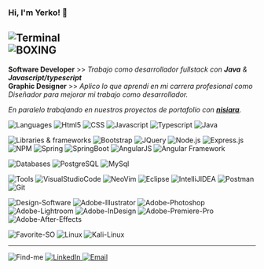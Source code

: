 ### Hi, I'm Yerko! 🤘
![Terminal](https://img.shields.io/static/v1?label=&message=En%20un%20mundo%20de%20colores%20me%20resisto%20a%20dejar%20de%20usar%20las%20terminales%20monocolor.&color=111&style=flat&logo=gnu-bash&logoColor=white)<br>
![BOXING](https://img.shields.io/static/v1?label=&message=🥊%20Boxeo%20para%20un%20debug%20de%20mi%20mente.&color=555&style=flat&logo=martial-arts&logoColor=white)
---

**Software Developer** >> _Trabajo como desarrollador fullstack con **Java** & **Javascript/typescript**_ <br>
**Graphic Designer** >> _Aplico lo que aprendí en mi carrera profesional como Diseñador para mejorar mi trabajo como desarrollador._

_En paralelo trabajando en nuestros proyectos de portafolio con **[nisiara](https://github.com/nisiara)**._

![Languages](https://img.shields.io/static/v1?label=&message=Languages:%20&color=111&style=flat)
![Html5](https://img.shields.io/static/v1?logo=HTML5&label=&message=HTML5&color=565656&logoColor=white&style=flat)
![CSS](https://img.shields.io/static/v1?logo=CSS3&label=&message=CSS&color=565656&logoColor=white&style=flat)
![Javascript](https://img.shields.io/static/v1?logo=JavaScript&label=&message=JavaScript&color=565656&logoColor=white&style=flat)
![Typescript](https://img.shields.io/static/v1?logo=TypeScript&label=&message=TypeScript&color=565656&logoColor=white&style=flat)
![Java](https://img.shields.io/static/v1?logo=JAVA&label=&message=☕%20JAVA&color=565656&logoColor=white&style=flat)  

![Libraries & frameworks](https://img.shields.io/static/v1?label=&message=Libraries%20/%20Frameworks:%20&color=111&style=flat)
![Bootstrap](https://img.shields.io/static/v1?logo=Bootstrap&label=&message=Bootstrap&color=565656&logoColor=white&style=flat)
![JQuery](https://img.shields.io/static/v1?logo=JQuery&label=&message=JQuery&color=565656&logoColor=white&style=flat)
![Node.js](https://img.shields.io/static/v1?logo=Node.js&label=&message=Node.js&color=565656&logoColor=white&style=flat)
![Express.js](https://img.shields.io/static/v1?logo=Express&label=&message=Express.js&color=565656&logoColor=white&style=flat)
![NPM](https://img.shields.io/static/v1?logo=npm&label=&message=NPM&color=565656&logoColor=white&style=flat)
![Spring](https://img.shields.io/static/v1?logo=Spring&label=&message=Spring&color=565656&logoColor=white&style=flat)
![SpringBoot](https://img.shields.io/static/v1?logo=SpringBoot&label=&message=Spring%20Boot&color=565656&logoColor=white&style=flat)
![AngularJS](https://img.shields.io/static/v1?logo=angularjs&label=&message=AngularJS&color=565656&logoColor=white&style=flat)
![Angular Framework](https://img.shields.io/static/v1?logo=angular&label=&message=Angular%20Framework&color=565656&logoColor=white&style=flat)

![Databases](https://img.shields.io/static/v1?label=&message=Databases:%20&color=111&style=flat)
![PostgreSQL](https://img.shields.io/static/v1?logo=PostgreSQL&label=&message=PostgreSQL&color=565656&logoColor=white&style=flat)
![MySql](https://img.shields.io/static/v1?logo=MySQL&label=&message=MySQL&color=565656&logoColor=white&style=flat)

![Tools](https://img.shields.io/static/v1?label=&message=Tools:%20&color=111&style=flat)
![VisualStudioCode](https://img.shields.io/static/v1?logo=VisualStudioCode&label=&message=VSCode&color=565656&logoColor=white&style=flat)
![NeoVim](https://img.shields.io/static/v1?logo=Neovim&label=&message=NeoVim&color=565656&logoColor=white&style=flat)
![Eclipse](https://img.shields.io/static/v1?logo=EclipseIDE&label=&message=EclipseIDE&color=565656&logoColor=white&style=flat)
![IntelliJIDEA](https://img.shields.io/static/v1?logo=IntelliJIDEA&label=&message=IntelliJ%20IDEA%20CE&color=565656&logoColor=white&style=flat)
![Postman](https://img.shields.io/static/v1?logo=Postman&label=&message=Postman&color=565656&logoColor=white&style=flat)
![Git](https://img.shields.io/static/v1?logo=Git&label=&message=Git&color=565656&logoColor=white&style=flat)

![Design-Software](https://img.shields.io/static/v1?label=&message=Design%20Software:%20&color=111&style=flat)
![Adobe-Illustrator](https://img.shields.io/static/v1?logo=AdobeIllustrator&label=&message=Adobe%20Illustrator&color=565656&logoColor=white&style=flat)
![Adobe-Photoshop](https://img.shields.io/static/v1?logo=AdobePhotoshop&label=&message=Adobe%20Photoshop&color=565656&logoColor=white&style=flat)
![Adobe-Lightroom](https://img.shields.io/static/v1?logo=AdobeLightroom&label=&message=Adobe%20Lightroom&color=565656&logoColor=white&style=flat)
![Adobe-InDesign](https://img.shields.io/static/v1?logo=AdobeInDesign&label=&message=Adobe%20InDesign&color=565656&logoColor=white&style=flat)
![Adobe-Premiere-Pro](https://img.shields.io/static/v1?logo=AdobePremierePro&label=&message=Adobe%20Premiere%20Pro&color=565656&logoColor=white&style=flat)
![Adobe-After-Effects](https://img.shields.io/static/v1?logo=AdobeAfterEffects&label=&message=Adobe%20After%20Effects&color=565656&logoColor=white&style=flat)

![Favorite-SO](https://img.shields.io/static/v1?logo=&label=&message=♥%20Favorite%20OS:%20&color=111&logoColor=white&style=flat)
![Linux](https://img.shields.io/static/v1?logo=Linux&label=&message=Linux&color=565656&logoColor=white&style=flat)
![Kali-Linux](https://img.shields.io/static/v1?logo=KaliLinux&label=&message=Kali%20Linux&color=565656&logoColor=white&style=flat)

<!--![English-level](https://img.shields.io/static/v1?logo=&label=&message=🇺🇸%20English%20level:%20&color=111&logoColor=white&style=flat)
![Level](https://img.shields.io/static/v1?logo=&label=&message=A2&color=565656&logoColor=white&style=flat)-->

---

![Find-me](https://img.shields.io/static/v1?logo=&label=&message=🔎%20Find%20me:%20&color=111&logoColor=white&style=flat)
<a href="https://www.linkedin.com/in/yerkocortesbaeza" target="_blank">
![LinkedIn](https://img.shields.io/static/v1?logo=LinkedIn&label=&message=LinkedIn&color=blue&logoColor=white&style=flat)
</a>
<a href="mailto:holayerkocodes@gmail.com?Subject=" target="_blank">
![Email](https://img.shields.io/static/v1?logo=Gmail&label=Email&labelColor=bb001b&message=holayerkocodes@gmail.com&color=ea4335&logoColor=white&style=flat)
</a>

<!--comentario ![Instagram](https://img.shields.io/static/v1?logo=Instagram&label=&message=Instagram&color=cc2d88&logoColor=white&style=flat)-->
